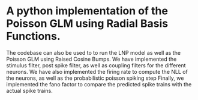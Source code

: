 # A python implementation of the Poisson GLM using Radial Basis Functions. 

The codebase can also be used to to run the LNP model as well as the Poisson GLM using Raised Cosine Bumps. 
We have implemented the stimulus filter, post spike filter, as well as coupling filters for the different neurons.
We have also implemented the firing rate to compute the NLL of the neurons, as well as the probabilistic poisson spiking step
Finally, we implemented the fano factor to compare the predicted spike trains with the actual spike trains.